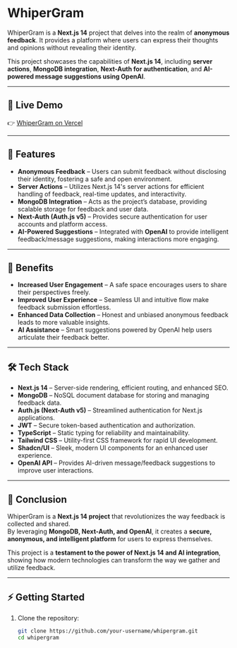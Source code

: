 # WhiperGram

WhiperGram is a **Next.js 14** project that delves into the realm of **anonymous feedback**. It provides a platform where users can express their thoughts and opinions without revealing their identity.  

This project showcases the capabilities of **Next.js 14**, including **server actions**, **MongoDB integration**, **Next-Auth for authentication**, and **AI-powered message suggestions using OpenAI**.

---

## 🔗 Live Demo

👉 [WhiperGram on Vercel](https://whisper-gram-v6an.vercel.app/)

---

## 🚀 Features

- **Anonymous Feedback** – Users can submit feedback without disclosing their identity, fostering a safe and open environment.  
- **Server Actions** – Utilizes Next.js 14's server actions for efficient handling of feedback, real-time updates, and interactivity.  
- **MongoDB Integration** – Acts as the project’s database, providing scalable storage for feedback and user data.  
- **Next-Auth (Auth.js v5)** – Provides secure authentication for user accounts and platform access.  
- **AI-Powered Suggestions** – Integrated with **OpenAI** to provide intelligent feedback/message suggestions, making interactions more engaging.  

---

## 🎯 Benefits

- **Increased User Engagement** – A safe space encourages users to share their perspectives freely.  
- **Improved User Experience** – Seamless UI and intuitive flow make feedback submission effortless.  
- **Enhanced Data Collection** – Honest and unbiased anonymous feedback leads to more valuable insights.  
- **AI Assistance** – Smart suggestions powered by OpenAI help users articulate their feedback better.  

---

## 🛠 Tech Stack

- **Next.js 14** – Server-side rendering, efficient routing, and enhanced SEO.  
- **MongoDB** – NoSQL document database for storing and managing feedback data.  
- **Auth.js (Next-Auth v5)** – Streamlined authentication for Next.js applications.  
- **JWT** – Secure token-based authentication and authorization.  
- **TypeScript** – Static typing for reliability and maintainability.  
- **Tailwind CSS** – Utility-first CSS framework for rapid UI development.  
- **Shadcn/UI** – Sleek, modern UI components for an enhanced user experience.  
- **OpenAI API** – Provides AI-driven message/feedback suggestions to improve user interactions.  

---

## 📌 Conclusion

WhiperGram is a **Next.js 14 project** that revolutionizes the way feedback is collected and shared.  
By leveraging **MongoDB, Next-Auth, and OpenAI**, it creates a **secure, anonymous, and intelligent platform** for users to express themselves.  

This project is a **testament to the power of Next.js 14 and AI integration**, showing how modern technologies can transform the way we gather and utilize feedback.  

---

## ⚡ Getting Started

1. Clone the repository:  
   ```bash
   git clone https://github.com/your-username/whipergram.git
   cd whipergram
